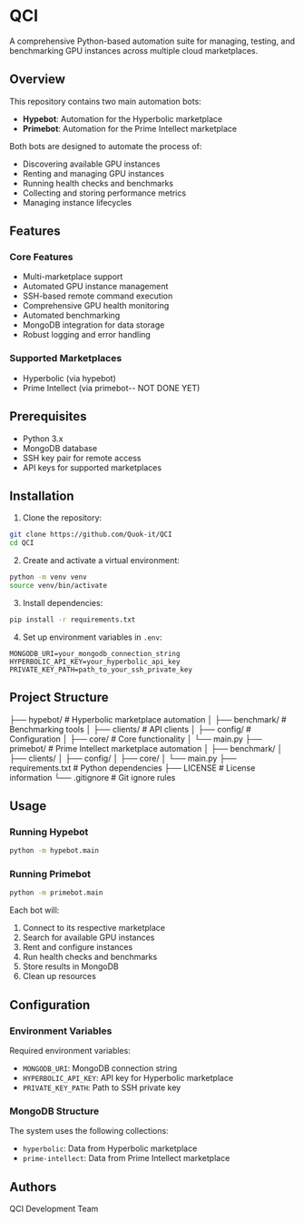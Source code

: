 # QCI

A comprehensive Python-based automation suite for managing, testing, and benchmarking GPU instances across multiple cloud marketplaces.

## Overview

This repository contains two main automation bots:

- **Hypebot**: Automation for the Hyperbolic marketplace
- **Primebot**: Automation for the Prime Intellect marketplace

Both bots are designed to automate the process of:

- Discovering available GPU instances
- Renting and managing GPU instances
- Running health checks and benchmarks
- Collecting and storing performance metrics
- Managing instance lifecycles

## Features

### Core Features

- Multi-marketplace support
- Automated GPU instance management
- SSH-based remote command execution
- Comprehensive GPU health monitoring
- Automated benchmarking
- MongoDB integration for data storage
- Robust logging and error handling

### Supported Marketplaces

- Hyperbolic (via hypebot)
- Prime Intellect (via primebot-- NOT DONE YET)

## Prerequisites

- Python 3.x
- MongoDB database
- SSH key pair for remote access
- API keys for supported marketplaces

## Installation

1. Clone the repository:
```bash
git clone https://github.com/Quok-it/QCI
cd QCI
```

2. Create and activate a virtual environment:
```bash
python -m venv venv
source venv/bin/activate  
```

3. Install dependencies:
```bash
pip install -r requirements.txt
```

4. Set up environment variables in `.env`:
```env
MONGODB_URI=your_mongodb_connection_string
HYPERBOLIC_API_KEY=your_hyperbolic_api_key
PRIVATE_KEY_PATH=path_to_your_ssh_private_key
```

## Project Structure

├── hypebot/ # Hyperbolic marketplace automation
│ ├── benchmark/ # Benchmarking tools
│ ├── clients/ # API clients
│ ├── config/ # Configuration
│ ├── core/ # Core functionality
│ └── main.py
├── primebot/ # Prime Intellect marketplace automation
│ ├── benchmark/
│ ├── clients/
│ ├── config/
│ ├── core/
│ └── main.py
├── requirements.txt # Python dependencies
├── LICENSE # License information
└── .gitignore # Git ignore rules

## Usage

### Running Hypebot

```bash
python -m hypebot.main
```

### Running Primebot

```bash
python -m primebot.main
```

Each bot will:

1. Connect to its respective marketplace
2. Search for available GPU instances
3. Rent and configure instances
4. Run health checks and benchmarks
5. Store results in MongoDB
6. Clean up resources

## Configuration

### Environment Variables

Required environment variables:

- `MONGODB_URI`: MongoDB connection string
- `HYPERBOLIC_API_KEY`: API key for Hyperbolic marketplace
- `PRIVATE_KEY_PATH`: Path to SSH private key

### MongoDB Structure

The system uses the following collections:

- `hyperbolic`: Data from Hyperbolic marketplace
- `prime-intellect`: Data from Prime Intellect marketplace


## Authors

QCI Development Team
